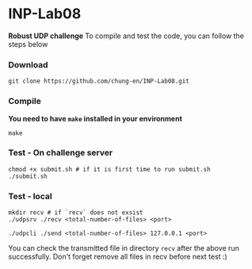 # INP-Lab08
**Robust UDP challenge**
To compile and test the code, you can follow the steps below
### Download
```
git clone https://github.com/chung-en/INP-Lab08.git
```

### Compile
**You need to have `make` installed in your environment**
```
make
```

### Test - On challenge server
```
chmod +x submit.sh # if it is first time to run submit.sh
./submit.sh
```

### Test - local
```
mkdir recv # if `recv` does not exsist
./udpsrv ./recv <total-number-of-files> <port>
```
```
./udpcli ./send <total-number-of-files> 127.0.0.1 <port>
```
You can check the transmitted file in directory `recv` after the above run successfully.
Don't forget remove all files in recv before next test :)
